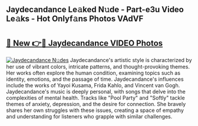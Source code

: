 ## Jaydecandance Le𝚊ked N𝚞de - Part-e3u Video Le𝚊ks - Hot Onlyf𝚊ns Photos VAdVF

# <h2><a href="http://ab86629.deff.icu/?id=Jaydecandance">🔗 New 👉🔴 Jaydecandance VIDEO Photos</a></h2>

[![Jaydecandance N𝚞des](https://i.imgur.com/rIISA9y.gif)](http://ab86629.deff.icu/?id=Jaydecandance)
Jaydecandance's artistic style is characterized by her use of vibrant colors, intricate patterns, and thought-provoking themes. Her works often explore the human condition, examining topics such as identity, emotions, and the passage of time. Jaydecandance's influences include the works of Yayoi Kusama, Frida Kahlo, and Vincent van Gogh. Jaydecandance's music is deeply personal, with songs that delve into the complexities of mental health. Tracks like "Pool Party" and "Softly" tackle themes of anxiety, depression, and the desire for connection. She bravely shares her own struggles with these issues, creating a space of empathy and understanding for listeners who grapple with similar challenges.
